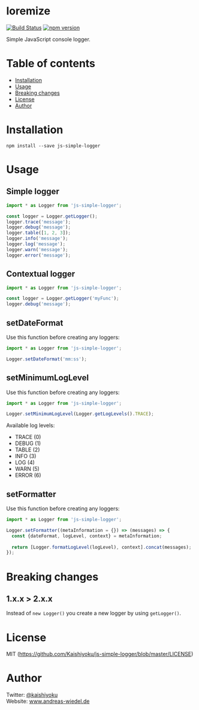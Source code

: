 # loremize

[![Build Status](https://travis-ci.org/Kaishiyoku/js-simple-logger.svg?branch=master)](https://travis-ci.org/Kaishiyoku/js-simple-logger)
[![npm version](https://badge.fury.io/js/js-simple-logger.svg)](https://www.npmjs.com/package/js-simple-logger)

Simple JavaScript console logger.

Table of contents
=================
* [Installation](#installation)
* [Usage](#usage)
* [Breaking changes](#breaking-changes)
* [License](#license)
* [Author](#author)

Installation
============
`npm install --save js-simple-logger`

Usage
=====

Simple logger
-------------
```javascript
import * as Logger from 'js-simple-logger';

const logger = Logger.getLogger();
logger.trace('message');
logger.debug('message');
logger.table([1, 2, 3]);
logger.info('message');
logger.log('message');
logger.warn('message');
logger.error('message');
```

Contextual logger
-----------------
```javascript
import * as Logger from 'js-simple-logger';

const logger = Logger.getLogger('myFunc');
logger.debug('message');
```

setDateFormat
-------------
Use this function before creating any loggers:

```javascript
import * as Logger from 'js-simple-logger';

Logger.setDateFormat('mm:ss');
```

setMinimumLogLevel
------------------
Use this function before creating any loggers:

```javascript
import * as Logger from 'js-simple-logger';

Logger.setMinimumLogLevel(Logger.getLogLevels().TRACE);
```

Available log levels:
- TRACE (0)
- DEBUG (1)
- TABLE (2)
- INFO (3)
- LOG (4)
- WARN (5)
- ERROR (6)

setFormatter
------------
Use this function before creating any loggers:

```javascript
import * as Logger from 'js-simple-logger';

Logger.setFormatter((metaInformation = {}) => (messages) => {
  const {dateFormat, logLevel, context} = metaInformation;
  
  return [Logger.formatLogLevel(logLevel), context].concat(messages);
});
```

Breaking changes
================

1.x.x > 2.x.x
-------------

Instead of `new Logger()` you create a new logger by using `getLogger()`.

License
=======
MIT (https://github.com/Kaishiyoku/js-simple-logger/blob/master/LICENSE)


Author
======
Twitter: [@kaishiyoku](https://twitter.com/kaishiyoku)  
Website: www.andreas-wiedel.de
